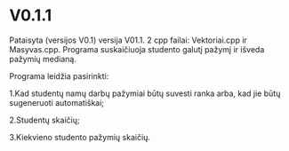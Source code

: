 # V0.1.1
Pataisyta (versijos V0.1) versija V01.1.
2 cpp failai: Vektoriai.cpp ir Masyvas.cpp.
Programa suskaičiuoja studento galutį pažymį ir išveda pažymių medianą.

Programa leidžia pasirinkti:

1.Kad studentų namų darbų pažymiai būtų suvesti ranka arba, kad jie būtų sugeneruoti automatiškai;

2.Studentų skaičių;

3.Kiekvieno studento pažymių skaičių.
